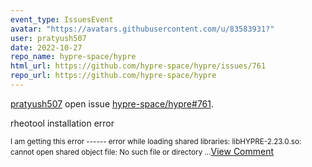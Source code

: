 ```yaml
---
event_type: IssuesEvent
avatar: "https://avatars.githubusercontent.com/u/83583931?"
user: pratyush507
date: 2022-10-27
repo_name: hypre-space/hypre
html_url: https://github.com/hypre-space/hypre/issues/761
repo_url: https://github.com/hypre-space/hypre
---
```


<a href='https://github.com/pratyush507' target='_blank'>pratyush507</a> open issue <a href='https://github.com/hypre-space/hypre/issues/761' target='_blank'>hypre-space/hypre#761</a>.

<p>rheotool installation error</p><small>I am getting this error ------ error while loading shared libraries: libHYPRE-2.23.0.so: cannot open shared object file: No such file or directory...</small><a href='https://github.com/hypre-space/hypre/issues/761' target='_blank'>View Comment</a>